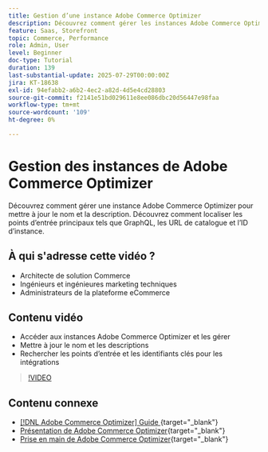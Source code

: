 ```yaml
---
title: Gestion d’une instance Adobe Commerce Optimizer
description: Découvrez comment gérer les instances Adobe Commerce Optimizer et trouver des détails et des points d’entrée clés
feature: Saas, Storefront
topic: Commerce, Performance
role: Admin, User
level: Beginner
doc-type: Tutorial
duration: 139
last-substantial-update: 2025-07-29T00:00:00Z
jira: KT-18638
exl-id: 94efabb2-a6b2-4ec2-a82d-4d5e4cd28803
source-git-commit: f2141e51bd029611e8ee086dbc20d56447e98faa
workflow-type: tm+mt
source-wordcount: '109'
ht-degree: 0%

---
```


# Gestion des instances de Adobe Commerce Optimizer

Découvrez comment gérer une instance Adobe Commerce Optimizer pour mettre à jour le nom et la description.  Découvrez comment localiser les points d’entrée principaux tels que GraphQL, les URL de catalogue et l’ID d’instance.

## À qui s&#39;adresse cette vidéo ?

* Architecte de solution Commerce
* Ingénieurs et ingénieures marketing techniques
* Administrateurs de la plateforme eCommerce

## Contenu vidéo

* Accéder aux instances Adobe Commerce Optimizer et les gérer
* Mettre à jour le nom et les descriptions
* Rechercher les points d’entrée et les identifiants clés pour les intégrations

>[!VIDEO](https://video.tv.adobe.com/v/3470234?learn=on&enablevpops&captions=fre_fr)

## Contenu connexe

* [[!DNL Adobe Commerce Optimizer]  Guide ](https://experienceleague.adobe.com/fr/docs/commerce/optimizer/overview){target="_blank"}
* [Présentation de Adobe Commerce Optimizer](https://experienceleague.adobe.com/fr/docs/commerce-learn/tutorials/adobe-commerce-optimizer/overview){target="_blank"}
* [Prise en main de Adobe Commerce Optimizer](https://experienceleague.adobe.com/fr/docs/commerce/optimizer/get-started){target="_blank"}
